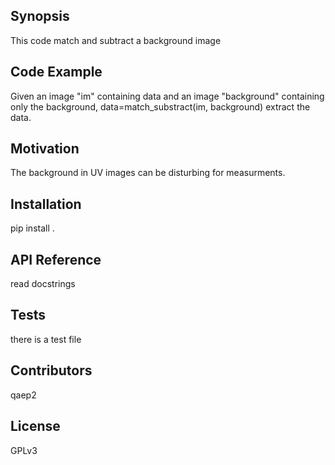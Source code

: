 ## Synopsis

This code match and subtract a background image

## Code Example

Given an image "im" containing data and an image "background" containing only the background, 
data=match_substract(im, background) extract the data.

## Motivation

The background in UV images can be disturbing for measurments.

## Installation

pip install .

## API Reference

read docstrings

## Tests

there is a test file

## Contributors

qaep2

## License

GPLv3
